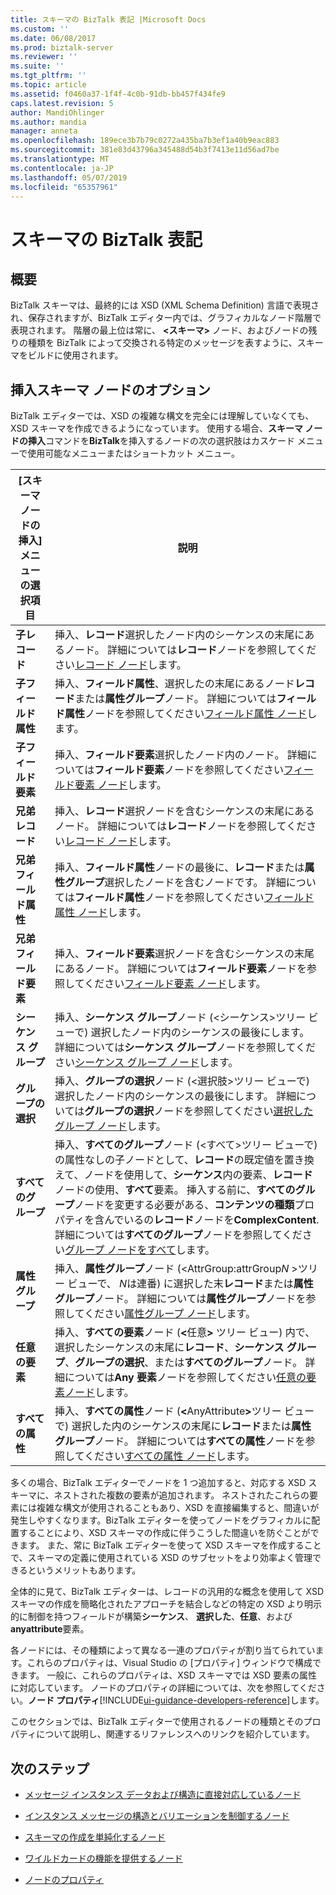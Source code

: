 ```yaml
---
title: スキーマの BizTalk 表記 |Microsoft Docs
ms.custom: ''
ms.date: 06/08/2017
ms.prod: biztalk-server
ms.reviewer: ''
ms.suite: ''
ms.tgt_pltfrm: ''
ms.topic: article
ms.assetid: f0460a37-1f4f-4c0b-91db-bb457f434fe9
caps.latest.revision: 5
author: MandiOhlinger
ms.author: mandia
manager: anneta
ms.openlocfilehash: 189ece3b7b79c0272a435ba7b3ef1a40b9eac883
ms.sourcegitcommit: 381e83d43796a345488d54b3f7413e11d56ad7be
ms.translationtype: MT
ms.contentlocale: ja-JP
ms.lasthandoff: 05/07/2019
ms.locfileid: "65357961"
---
```

# <a name="biztalk-representation-of-schemas"></a>スキーマの BizTalk 表記

## <a name="overview"></a>概要
BizTalk スキーマは、最終的には XSD (XML Schema Definition) 言語で表現され、保存されますが、BizTalk エディター内では、グラフィカルなノード階層で表現されます。 階層の最上位は常に、 **\<スキーマ\>** ノード、およびノードの残りの種類を BizTalk によって交換される特定のメッセージを表すように、スキーマをビルドに使用されます。  

## <a name="insert-schema-node-options"></a>挿入スキーマ ノードのオプション  
 BizTalk エディターでは、XSD の複雑な構文を完全には理解していなくても、XSD スキーマを作成できるようになっています。 使用する場合、**スキーマ ノードの挿入**コマンドを**BizTalk**を挿入するノードの次の選択肢はカスケード メニューで使用可能なメニューまたはショートカット メニュー。  


| [スキーマ ノードの挿入] メニューの選択項目 |                                                                                                                                                                                                                                          説明                                                                                                                                                                                                                                          |
|--------------------------------|-----------------------------------------------------------------------------------------------------------------------------------------------------------------------------------------------------------------------------------------------------------------------------------------------------------------------------------------------------------------------------------------------------------------------------------------------------------------------------------------------|
|        **子レコード**        |                                                                                                                                                           挿入、**レコード**選択したノード内のシーケンスの末尾にあるノード。 詳細については**レコード**ノードを参照してください[レコード ノード](../core/record-nodes.md)します。                                                                                                                                                            |
|   **子フィールド属性**    |                                                                                                                                  挿入、**フィールド属性**、選択したの末尾にあるノード**レコード**または**属性グループ**ノード。 詳細については**フィールド属性**ノードを参照してください[フィールド属性 ノード](../core/field-attribute-nodes.md)します。                                                                                                                                   |
|    **子フィールド要素**     |                                                                                                                                                           挿入、**フィールド要素**選択したノード内のノード。 詳細については**フィールド要素**ノードを参照してください[フィールド要素 ノード](../core/field-element-nodes.md)します。                                                                                                                                                           |
|       **兄弟レコード**       |                                                                                                                                                         挿入、**レコード**選択ノードを含むシーケンスの末尾にあるノード。 詳細については**レコード**ノードを参照してください[レコード ノード](../core/record-nodes.md)します。                                                                                                                                                          |
|  **兄弟フィールド属性**   |                                                                                                                        挿入、**フィールド属性**ノードの最後に、**レコード**または**属性グループ**選択したノードを含むノードです。 詳細については**フィールド属性**ノードを参照してください[フィールド属性 ノード](../core/field-attribute-nodes.md)します。                                                                                                                         |
|   **兄弟フィールド要素**    |                                                                                                                                           挿入、**フィールド要素**選択ノードを含むシーケンスの末尾にあるノード。 詳細については**フィールド要素**ノードを参照してください[フィールド要素 ノード](../core/field-element-nodes.md)します。                                                                                                                                            |
|       **シーケンス グループ**       |                                                                                                                           挿入、**シーケンス グループ**ノード (\<シーケンス\>ツリー ビューで) 選択したノード内のシーケンスの最後にします。 詳細については**シーケンス グループ**ノードを参照してください[シーケンス グループ ノード](../core/sequence-group-nodes.md)します。                                                                                                                            |
|        **グループの選択**        |                                                                                                                                挿入、**グループの選択**ノード (\<選択肢\>ツリー ビューで) 選択したノード内のシーケンスの最後にします。 詳細については**グループの選択**ノードを参照してください[選択したグループ ノード](../core/choice-group-nodes.md)します。                                                                                                                                 |
|         **すべてのグループ**          | 挿入、**すべてのグループ**ノード (\<すべて\>ツリー ビューで) の属性なしの子ノードとして、**レコード**の既定値を置き換えて、ノードを使用して、**シーケンス**内の要素、**レコード**ノードの使用、**すべて**要素。 挿入する前に、**すべてのグループ**ノードを変更する必要がある、**コンテンツの種類**プロパティを含んでいるの**レコード**ノードを**ComplexContent**. 詳細については**すべてのグループ**ノードを参照してください[グループ ノードをすべて](../core/all-group-nodes.md)します。 |
|      **属性グループ**       |                                                                                  挿入、**属性グループ**ノード (\<AttrGroup:attrGroup*N* \>ツリー ビューで、 *N*は連番) に選択した末**レコード**または**属性グループ**ノード。 詳細については**属性グループ**ノードを参照してください[属性グループ ノード](../core/attribute-group-nodes.md)します。                                                                                   |
|        **任意の要素**         |                                                                                 挿入、**すべての要素**ノード (<strong>\<</strong>任意<strong>\></strong> ツリー ビュー) 内で、選択したシーケンスの末尾に**レコード**、**シーケンス グループ**、**グループの選択**、または**すべてのグループ**ノード。 詳細については**Any 要素**ノードを参照してください[任意の要素ノード](../core/any-element-nodes.md)します。                                                                                 |
|       **すべての属性**        |                                                                                         挿入、**すべての属性**ノード (<strong>\<</strong>AnyAttribute<strong>\></strong>ツリー ビューで) 選択した内のシーケンスの末尾に**レコード**または**属性グループ**ノード。 詳細については**すべての属性**ノードを参照してください[すべての属性 ノード](../core/any-attribute-nodes.md)します。                                                                                         |

 多くの場合、BizTalk エディターでノードを 1 つ追加すると、対応する XSD スキーマに、ネストされた複数の要素が追加されます。 ネストされたこれらの要素には複雑な構文が使用されることもあり、XSD を直接編集すると、間違いが発生しやすくなります。BizTalk エディターを使ってノードをグラフィカルに配置することにより、XSD スキーマの作成に伴うこうした間違いを防ぐことができます。 また、常に BizTalk エディターを使って XSD スキーマを作成することで、スキーマの定義に使用されている XSD のサブセットをより効率よく管理できるというメリットもあります。  

 全体的に見て、BizTalk エディターは、レコードの汎用的な概念を使用して XSD スキーマの作成を簡略化されたアプローチを結合しなどの特定の XSD より明示的に制御を持つフィールドが構築**シーケンス**、 **選択した**、**任意**、および**anyattribute**要素。  

 各ノードには、その種類によって異なる一連のプロパティが割り当てられています。これらのプロパティは、Visual Studio の [プロパティ] ウィンドウで構成できます。 一般に、これらのプロパティは、XSD スキーマでは XSD 要素の属性に対応しています。 ノードのプロパティの詳細については、次を参照してください。**ノード プロパティ**[!INCLUDE[ui-guidance-developers-reference](../includes/ui-guidance-developers-reference.md)]します。

 このセクションでは、BizTalk エディターで使用されるノードの種類とそのプロパティについて説明し、関連するリファレンスへのリンクを紹介しています。  

## <a name="next-steps"></a>次のステップ

-   [メッセージ インスタンス データおよび構造に直接対応しているノード](../core/nodes-that-correspond-directly-to-message-instance-data-and-structure.md)  

-   [インスタンス メッセージの構造とバリエーションを制御するノード](../core/nodes-that-control-instance-message-structure-and-variations.md)  

-   [スキーマの作成を単純化するノード](../core/nodes-that-simplify-schema-creation.md)  

-   [ワイルドカードの機能を提供するノード](../core/nodes-that-provide-wildcard-capabilities.md)  

-   [ノードのプロパティ](../core/node-properties.md)